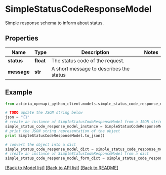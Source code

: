 # SimpleStatusCodeResponseModel

Simple response schema to inform about status.

## Properties
Name | Type | Description | Notes
------------ | ------------- | ------------- | -------------
**status** | **float** | The status code of the request. | 
**message** | **str** | A short message to describes the status | 

## Example

```python
from actinia_openapi_python_client.models.simple_status_code_response_model import SimpleStatusCodeResponseModel

# TODO update the JSON string below
json = "{}"
# create an instance of SimpleStatusCodeResponseModel from a JSON string
simple_status_code_response_model_instance = SimpleStatusCodeResponseModel.from_json(json)
# print the JSON string representation of the object
print SimpleStatusCodeResponseModel.to_json()

# convert the object into a dict
simple_status_code_response_model_dict = simple_status_code_response_model_instance.to_dict()
# create an instance of SimpleStatusCodeResponseModel from a dict
simple_status_code_response_model_form_dict = simple_status_code_response_model.from_dict(simple_status_code_response_model_dict)
```
[[Back to Model list]](../README.md#documentation-for-models) [[Back to API list]](../README.md#documentation-for-api-endpoints) [[Back to README]](../README.md)


